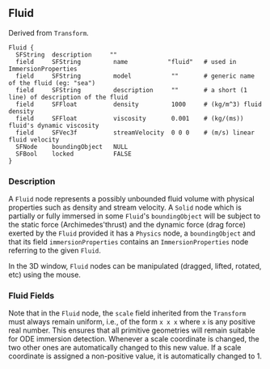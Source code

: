 ## Fluid

Derived from `Transform`.


```
Fluid {
  SFString  description     ""
  field     SFString         name           "fluid"   # used in ImmersionProperties
  field     SFString         model           ""       # generic name of the fluid (eg: "sea")
  field     SFString         description     ""       # a short (1 line) of description of the fluid
  field     SFFloat          density         1000     # (kg/m^3) fluid density
  field     SFFloat          viscosity       0.001    # (kg/(ms)) fluid's dynamic viscosity
  field     SFVec3f          streamVelocity  0 0 0    # (m/s) linear fluid velocity
  SFNode    boundingObject   NULL
  SFBool    locked           FALSE
}
```

### Description

A `Fluid` node represents a possibly unbounded fluid volume with physical
properties such as density and stream velocity. A `Solid` node which is
partially or fully immersed in some `Fluid`'s `boundingObject` will be subject
to the static force (Archimedes'thrust) and the dynamic force (drag force)
exerted by the `Fluid` provided it has a `Physics` node, a `boundingObject` and
that its field `immersionProperties` contains an `ImmersionProperties` node
referring to the given `Fluid`.

In the 3D window, `Fluid` nodes can be manipulated (dragged, lifted, rotated,
etc) using the mouse.

### Fluid Fields

Note that in the `Fluid` node, the `scale` field inherited from the `Transform`
must always remain uniform, i.e., of the form `x x x` where `x` is any positive
real number. This ensures that all primitive geometries will remain suitable for
ODE immersion detection. Whenever a scale coordinate is changed, the two other
ones are automatically changed to this new value. If a scale coordinate is
assigned a non-positive value, it is automatically changed to 1.

